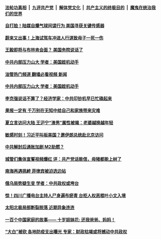 ####  [法轮功真相](../../../../basic/blob/master/README.md?t=02150012) &nbsp;|&nbsp; [九评共产党](../../../../9ping.md/blob/master/README.md?t=02150012) &nbsp;|&nbsp; [解体党文化](../../../../jtdwh.md/blob/master/README.md?t=02150012)  &nbsp;|&nbsp; [共产主义的终极目的](../../../../gczydzjmd.md/blob/master/README.md?t=02150012) &nbsp;|&nbsp; [魔鬼在统治我们的世界](../../../../mgztzwmdsj.md/blob/master/README.md?t=02150012) 

#### [自打脸！陆媒自爆气球间谍行为 美国寻获关键传感器](../pages/soh5/696036.md?t=02150012) 
#### [蔚来又出事！上海试驾车冲进人行道致母子一死一伤](../pages/soh5/696012.md?t=02150012) 
#### [王毅即将与布林肯会面？ 美国务院说话了](../pages/soh5/695976.md?t=02150012) 
#### [中共内部压力山大 学者：美国趁机动手](../pages/soh5/695739.md?t=02150012) 
#### [油管热门频道 翻墙必看视频 新闻](http://129.146.143.75:81/youtube.html?02150012)
#### [中共内部压力山大 学者：美国趁机动手](../pages/soh5/695739.md?t=02150012) 
#### [李克强说话不算了？经济学家：中共印钞机早已忙碌起来](../pages/soh5/695811.md?t=02150012) 
#### [果报一定有 千万别在无知中给自己和家族带来灾难](../pages/soh5/695805.md?t=02150012) 
#### [夏立言访问大陆 王沪宁“渣男”属性被揭：老婆越换越年轻](../pages/soh5/695802.md?t=02150012) 
#### [敏感时刻！习近平叫板美国？邀伊朗总统赴北京访问](../pages/soh5/695793.md?t=02150012) 
#### [中共解封后通胀加剧 M2助燃？](../pages/soh5/695787.md?t=02150012) 
#### [城管们集体宣誓视频爆红  评：共产党话能信，母猪都能上树了](../pages/soh5/695748.md?t=02150012) 
#### [南海再遇挑衅 菲律宾被迫选边站](../pages/soh5/695754.md?t=02150012) 
#### [俄乌局势疑生变 学者：中共政权或垮台](../pages/soh5/695616.md?t=02150012) 
#### [惊！四川广播电台主持人尸身遍布瘀青  台拒人权恶棍叶小文入境](../pages/soh5/695709.md?t=02150012) 
#### [太阳北极局部断裂脱落 近期异象连连](../pages/soh5/695556.md?t=02150012) 
#### [一百个中国家庭的故事—— 十岁姐妹花: 还我爸爸、妈妈！](../pages/soh5/695562.md?t=02150012) 
#### [“大白”被砍 各地防疫支出曝光 专家：财政枯竭或将撼动中共政权](../pages/soh5/695541.md?t=02150012) 
<img src='http://gfw-breaker.win/goodnews/indexes/soh5.md' width='0px' height='0px'/>
